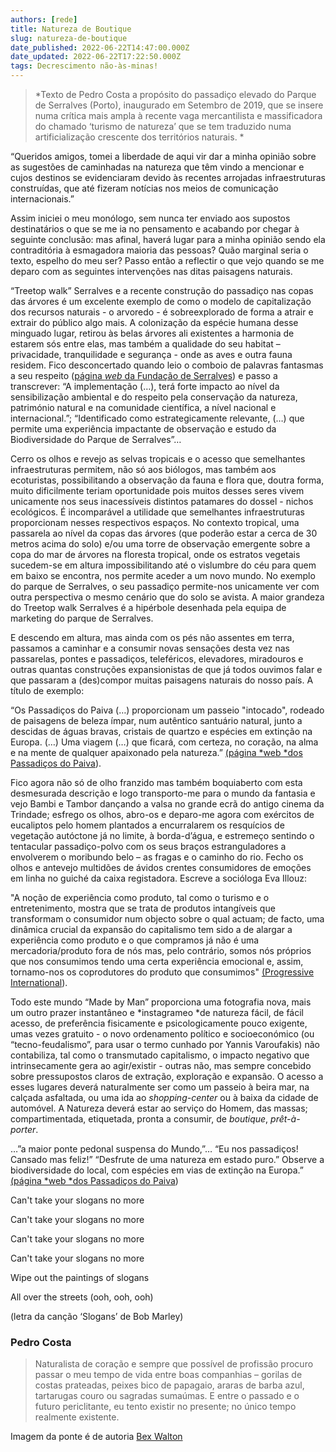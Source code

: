 ```yaml
---
authors: [rede]
title: Natureza de Boutique
slug: natureza-de-boutique
date_published: 2022-06-22T14:47:00.000Z
date_updated: 2022-06-22T17:22:50.000Z
tags: Decrescimento não-às-minas!
---
```

> *Texto de Pedro Costa a propósito do passadiço elevado do Parque de Serralves (Porto), inaugurado em Setembro de 2019, que se insere numa crítica mais ampla à recente vaga mercantilista e massificadora do chamado ‘turismo de natureza’ que se tem traduzido numa artificialização crescente dos territórios naturais. *

“Queridos amigos, tomei a liberdade de aqui vir dar a minha opinião sobre as sugestões de caminhadas na natureza que têm vindo a mencionar e cujos destinos se evidenciaram devido às recentes arrojadas infraestruturas construídas, que até fizeram notícias nos meios de comunicação internacionais.”

Assim iniciei o meu monólogo, sem nunca ter enviado aos supostos destinatários o que se me ia no pensamento e acabando por chegar à seguinte conclusão: mas afinal, haverá lugar para a minha opinião sendo ela contraditória à esmagadora maioria das pessoas? Quão marginal seria o texto, espelho do meu ser? Passo então a reflectir o que vejo quando se me deparo com as seguintes intervenções nas ditas paisagens naturais.

“Treetop walk” Serralves e a recente construção do passadiço nas copas das árvores é um excelente exemplo de como o modelo de capitalização dos recursos naturais - o arvoredo - é sobreexplorado de forma a atrair e extrair do público algo mais. A colonização da espécie humana desse minguado lugar, retirou às belas árvores ali existentes a harmonia de estarem sós entre elas, mas também a qualidade do seu habitat – privacidade, tranquilidade e segurança - onde as aves e outra fauna residem. Fico desconcertado quando leio o comboio de palavras fantasmas a seu respeito ([página *web* da Fundação de Serralves](https://www.serralves.pt/institucional-serralves/5.8.-ok_-parque---treetop-walk/)) e passo a transcrever: “A implementação (…), terá forte impacto ao nível da sensibilização ambiental e do respeito pela conservação da natureza, património natural e na comunidade científica, a nível nacional e internacional.”; “Identificado como estrategicamente relevante, (…) que permite uma experiência impactante de observação e estudo da Biodiversidade do Parque de Serralves”…

Cerro os olhos e revejo as selvas tropicais e o acesso que semelhantes infraestruturas permitem, não só aos biólogos, mas também aos ecoturistas, possibilitando a observação da fauna e flora que, doutra forma, muito dificilmente teriam oportunidade pois muitos desses seres vivem unicamente nos seus inacessíveis distintos patamares do dossel - nichos ecológicos. É incomparável a utilidade que semelhantes infraestruturas proporcionam nesses respectivos espaços. No contexto tropical, uma passarela ao nível da copas das árvores (que poderão estar a cerca de 30 metros acima do solo) e/ou uma torre de observação emergente sobre a copa do mar de árvores na floresta tropical, onde os estratos vegetais sucedem-se em altura impossibilitando até o vislumbre do céu para quem em baixo se encontra, nos permite aceder a um novo mundo. No exemplo do parque de Serralves, o seu passadiço permite-nos unicamente ver com outra perspectiva o mesmo cenário que do solo se avista. A maior grandeza do Treetop walk Serralves é a hipérbole desenhada pela equipa de marketing do parque de Serralves.

E descendo em altura, mas ainda com os pés não assentes em terra, passamos a caminhar e a consumir novas sensações desta vez nas passarelas, pontes e passadiços, teleféricos, elevadores, miradouros e outras quantas construções expansionistas de que já todos ouvimos falar e que passaram a (des)compor muitas paisagens naturais do nosso país. A título de exemplo:

“Os Passadiços do Paiva (…) proporcionam um passeio "intocado", rodeado de paisagens de beleza ímpar, num autêntico santuário natural, junto a descidas de águas bravas, cristais de quartzo e espécies em extinção na Europa. (…) Uma viagem (…) que ficará, com certeza, no coração, na alma e na mente de qualquer apaixonado pela natureza.” [(página *web *dos Passadiços do Paiva](http://www.passadicosdopaiva.pt/)).

Fico agora não só de olho franzido mas também boquiaberto com esta desmesurada descrição e logo transporto-me para o mundo da fantasia e vejo Bambi e Tambor dançando a valsa no grande ecrã do antigo cinema da Trindade; esfrego os olhos, abro-os e deparo-me agora com exércitos de eucaliptos pelo homem plantados a encurralarem os resquícios de vegetação autóctone já no limite, à borda-d’água, e estremeço sentindo o tentacular passadiço-polvo com os seus braços estranguladores a envolverem o moribundo belo – as fragas e o caminho do rio. Fecho os olhos e antevejo multidões de ávidos crentes consumidores de emoções em linha no guiché da caixa registadora. Escreve a socióloga Eva Illouz:

"A noção de experiência como produto, tal como o turismo e o entretenimento, mostra que se trata de produtos intangíveis que transformam o consumidor num objecto sobre o qual actuam; de facto, uma dinâmica crucial da expansão do capitalismo tem sido a de alargar a experiência como produto e o que compramos já não é uma mercadoria/produto fora de nós mas, pelo contrário, somos nós próprios que nos consumimos tendo uma certa experiência emocional e, assim, tornamo-nos os coprodutores do produto que consumimos" [(Progressive International](https://youtu.be/CBrGNlxtXDk)).

Todo este mundo “Made by Man” proporciona uma fotografia nova, mais um outro prazer instantâneo e *instagrameo *de natureza fácil, de fácil acesso, de preferência fisicamente e psicologicamente pouco exigente, umas vezes gratuito - o novo ordenamento político e socioeconómico (ou “tecno-feudalismo”, para usar o termo cunhado por Yannis Varoufakis) não contabiliza, tal como o transmutado capitalismo, o impacto negativo que intrinsecamente gera ao agir/existir - outras não, mas sempre concebido sobre pressupostos claros de extração, exploração e expansão. O acesso a esses lugares deverá naturalmente ser como um passeio à beira mar, na calçada asfaltada, ou uma ida ao *shopping-center* ou à baixa da cidade de automóvel. A Natureza deverá estar ao serviço do Homem, das massas; compartimentada, etiquetada, pronta a consumir, de *boutique*, *prêt-à-porter*.

…”a maior ponte pedonal suspensa do Mundo,”… “Eu nos passadiços! Cansado mas feliz!” “Desfrute de uma natureza em estado puro.” Observe a biodiversidade do local, com espécies em vias de extinção na Europa.” [(página *web *dos Passadiços do Paiva](http://www.passadicosdopaiva.pt/))

Can't take your slogans no more

Can't take your slogans no more

Can't take your slogans no more

Can't take your slogans no more

Wipe out the paintings of slogans

All over the streets (ooh, ooh, ooh) 

(letra da canção ‘Slogans’ de Bob Marley)

### Pedro Costa

> Naturalista de coração e sempre que possível de profissão procuro passar o meu tempo de vida entre boas companhias – gorilas de costas prateadas, peixes bico de papagaio, araras de barba azul, tartarugas couro ou sagradas sumaúmas. E entre o passado e o futuro periclitante, eu tento existir no presente; no único tempo realmente existente.

Imagem da ponte é de autoria [Bex Walton](https://www.flickr.com/photos/bexwalton/51707327334)
